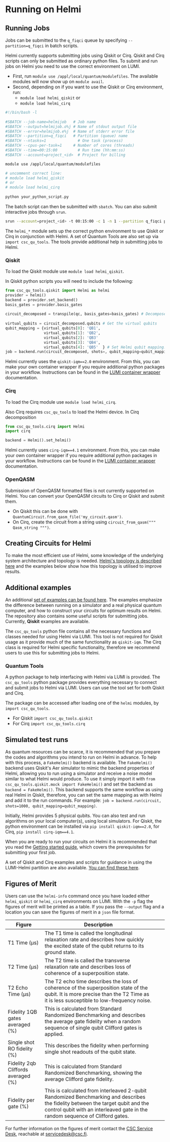 # Running on Helmi

## Running Jobs

Jobs can be submitted to the `q_fiqci` queue by specifying `--partition=q_fiqci` in batch scripts. 

Helmi currently supports submitting jobs using Qiskit or Cirq. Qiskit and Cirq scripts can only be submitted as ordinary python files. 
To submit and run jobs on Helmi you need to use the correct environment on LUMI.

* First, run `module use /appl/local/quantum/modulefiles`. The available modules will now show up on `module avail`. 
* Second, depending on if you want to use the Qiskit or Cirq environment, run:
	* `module load helmi_qiskit` or 
	* `module load helmi_cirq`


```bash
#!/bin/bash -l
 
#SBATCH --job-name=helmijob   # Job name
#SBATCH --output=helmijob.o%j # Name of stdout output file
#SBATCH --error=helmijob.e%j  # Name of stderr error file
#SBATCH --partition=q_fiqci   # Partition (queue) name
#SBATCH --ntasks=1              # One task (process)
#SBATCH --cpus-per-task=1     # Number of cores (threads)
#SBATCH --time=00:15:00         # Run time (hh:mm:ss)
#SBATCH --account=project_<id>  # Project for billing

module use /appl/local/quantum/modulefiles

# uncomment correct line:
# module load helmi_qiskit
# or
# module load helmi_cirq
 
python your_python_script.py
```

The batch script can then be submitted with `sbatch`. You can also submit interactive jobs through `srun`. 

```bash
srun --account=project_<id> -t 00:15:00 -c 1 -n 1 --partition q_fiqci python your_python_script.py
```

The `helmi_*` module sets up the correct python environment to use Qiskit or Cirq in conjunction with Helmi. A set of Quantum Tools are also set up via `import csc_qu_tools`. The tools provide additional help in submitting jobs to Helmi. 

### Qiskit

To load the Qiskit module use `module load helmi_qiskit`.

In Qiskit python scripts you will need to include the following:

```python
from csc_qu_tools.qiskit import Helmi as helmi
provider = helmi()
backend = provider.set_backend()
basis_gates = provider.basis_gates
 
circuit_decomposed = transpile(qc, basis_gates=basis_gates) # Decompose circuit into native basis gates
 
virtual_qubits = circuit_decomposed.qubits # Get the virtual qubits
qubit_mapping = {virtual_qubits[0]: 'QB1',
                 virtual_qubits[1]: 'QB2',
                 virtual_qubits[2]: 'QB3'
                 virtual_qubits[3]: 'QB4',
                 virtual_qubits[4]: 'QB5'  } # Set Helmi qubit mapping. This will need to be changed based on where your 2 qubit gates are in your circuit.
job = backend.run(circuit_decomposed, shots=, qubit_mapping=qubit_mapping) # Run with decomposed circuit and qubit mapping
```


Helmi currently uses the `qiskit-iqm==2.0` environment. From this, you can make your own container wrapper if you require additional python packages in your workflow. Instructions can be found in the [LUMI container wrapper](../../../containers/tykky/) documentation.

### Cirq

To load the Cirq module use `module load helmi_cirq`.

Also Cirq requires `csc_qu_tools` to load the Helmi device. In Cirq decomposition 

```python
from csc_qu_tools.cirq import Helmi
import cirq

backend = Helmi().set_helmi()
```


Helmi currently uses `cirq-iqm==4.1` environment. From this, you can make your own container wrapper if you require additional python packages in your workflow. Instructions can be found in the [LUMI container wrapper](../../../containers/tykky/) documentation.

### OpenQASM

Submission of OpenQASM formatted files is not currently supported on Helmi. You can convert your OpenQASM circuits to Cirq or Qiskit and submit them.

* On Qiskit this can be done with `QuantumCircuit.from_qasm_file('my_circuit.qasm')`.
* On Cirq, create the circuit from a string using  `circuit_from_qasm(""" Qasm_string """)`. 


## Creating Circuits for Helmi

To make the most efficient use of Helmi, some knowledge of the underlying system architecture and topology is needed. 
[Helmi's topology is described here](../helmi-specs/) and the examples below show how this topology is utilised to improve results. 

## Additional examples

An additional [set of examples can be found here](https://github.com/FiQCI/helmi-examples). 
The examples emphasize the difference between running on a simulator and a real physical quantum computer, 
and how to construct your circuits for optimum results on Helmi. The repository also contains some useful 
scripts for submitting jobs. Currently, **Qiskit** examples are available.

The `csc_qu_tools` python file contains all the necessary functions and classes needed for using Helmi via LUMI. 
This tool is not required for Qiskit usage as it provide much of the same functionality as `qiskit-iqm`. 
The Cirq class is required for Helmi specific functionality, therefore we recommend users to use this for submitting jobs to Helmi. 

### Quantum Tools

A python package to help interfacing with Helmi via LUMI is provided. The `csc_qu_tools` python package provides everything necessary to connect and submit jobs to Helmi via LUMI. Users can use the tool set for both Qiskit and Cirq. 

The package can be accessed after loading one of the `helmi` modules, by `import csc_qu_tools`. 

* For Qiskit `import csc_qu_tools.qiskit`
* For Cirq `import csc_qu_tools.cirq`


## Simulated test runs

As quantum resources can be scarce, it is recommended that you prepare the codes and algorithms you intend to run on Helmi in advance. To help with this process, a `FakeHelmi()` backend is available. The `FakeHelmi()` backend uses Qiskit's Aer simulator to mimic the backend properties of Helmi, allowing you to run using a simulator and receive a noise model similar to what Helmi would produce. To use it simply import it with `from csc_qu_tools.qiskit.mock import FakeHelmi()` and set the backend as `backend = FakeHelmi()`. This backend supports the same workflow as using real Helmi in Qiskit, therefore, you can set the same mapping as with Helmi and add it to the run commands. For example: `job = backend.run(circuit, shots=1000, qubit_mapping=qubit_mapping)`.

Initially, Helmi provides 5 physical qubits. You can also test and run algorithms on your local computer(s), using local simulators. For Qiskit, the python environment can be installed via `pip install qiskit-iqm==2.0`, for Cirq, `pip install cirq-iqm==4.1`.

When you are ready to run your circuits on Helmi it is recommended that you read the [Getting started guide](../helmi-from-lumi/), which covers the prerequisites for submitting your first job. 

A set of Qiskit and Cirq examples and scripts for guidance in using the LUMI-Helmi partition are also available. [You can find these here](https://github.com/FiQCI/helmi-examples). 

## Figures of Merit

Users can use the `helmi-info` command once you have loaded either `helmi_qiskit` or `helmi_cirq` environments on LUMI. With the `-p` flag the figures of merit will be printed as a table. If you pass the `--output` flag and a location you can save the figures of merit in a `json` file format. 

| Figure                              | Description                                                                                                                                                                                                          |     |     |
| ----------------------------------- | -------------------------------------------------------------------------------------------------------------------------------------------------------------------------------------------------------------------- | --- | --- |
| T1 Time (μs)                        | The T1 time is called the longitudinal relaxation rate and describes how quickly the excited state of the qubit returns to its ground state.                                                                      |     |     |
| T2 Time (μs)                        | The T2 time is called the transverse relaxation rate and describes loss of coherence of a superposition state.                                                                                                       |     |     |
| T2 Echo Time (μs)                   | The T2 echo time describes the loss of coherence of the superposition state of the qubit. It is more precise than the T2 Time as it is less susceptible to low-frequency noise.                                   |     |     |
| Fidelity 1QB gates averaged (%)     | This is calculated from Standard Randomized Benchmarking and describes the average gate fidelity when a random sequence of single qubit Clifford gates is applied.                                               |     |     |
| Single shot RO fidelity (%)         | This describes the fidelity when performing single shot readouts of the qubit state.                                                                                                                                 |     |     |
| Fidelity 2qb Cliffords averaged (%) | This is calculated from Standard Randomized Benchmarking, showing the average Clifford gate fidelity.                                                                                                                |     |     |
| Fidelity per gate (%)               | This is calculated from interleaved 2-qubit Randomized Benchmarking and describes the fidelity between the target qubit and the control qubit with an interleaved gate in the random sequence of Clifford gates. |     |     |

For further information on the figures of merit contact the [CSC Service Desk](../../../../support/contact/), reachable at servicedesk@csc.fi.